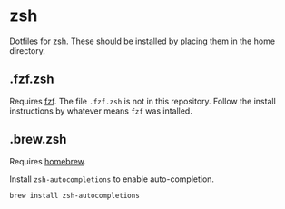 # zsh

Dotfiles for zsh. These should be installed by placing them in the home directory.

## .fzf.zsh

Requires [fzf](https://github.com/junegunn/fzf). The file `.fzf.zsh` is not in this repository. Follow the install instructions by whatever means `fzf` was intalled.

## .brew.zsh

Requires [homebrew](https://brew.sh).

Install `zsh-autocompletions` to enable auto-completion.

```
brew install zsh-autocompletions
```

